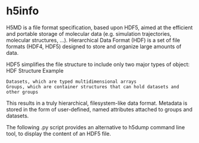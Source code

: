 # h5info

H5MD is a file format specification, based upon HDF5, aimed at the efficient and portable storage of molecular data (e.g. simulation trajectories, molecular structures, …).
Hierarchical Data Format (HDF) is a set of file formats (HDF4, HDF5) designed to store and organize large amounts of data.

HDF5 simplifies the file structure to include only two major types of object:
HDF Structure Example

    Datasets, which are typed multidimensional arrays
    Groups, which are container structures that can hold datasets and other groups

This results in a truly hierarchical, filesystem-like data format.
Metadata is stored in the form of user-defined, named attributes attached to groups and datasets.

The following .py script provides an alternative to h5dump command line tool, to display the content of an HDF5 file. 
